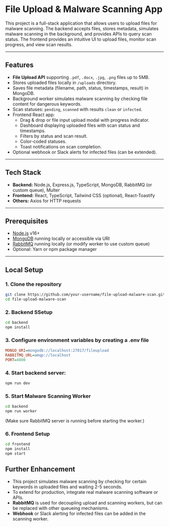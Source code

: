 # File Upload & Malware Scanning App

This project is a full-stack application that allows users to upload files for malware scanning. The backend accepts files, stores metadata, simulates malware scanning in the background, and provides APIs to query scan status. The frontend provides an intuitive UI to upload files, monitor scan progress, and view scan results.

---

## Features

- **File Upload API** supporting `.pdf`, `.docx`, `.jpg`, `.png` files up to 5MB.
- Stores uploaded files locally in `/uploads` directory.
- Saves file metadata (filename, path, status, timestamps, result) in MongoDB.
- Background worker simulates malware scanning by checking file content for dangerous keywords.
- Scan statuses: `pending`, `scanned` with results `clean` or `infected`.
- Frontend React app:
  - Drag & drop or file input upload modal with progress indicator.
  - Dashboard displaying uploaded files with scan status and timestamps.
  - Filters by status and scan result.
  - Color-coded statuses.
  - Toast notifications on scan completion.
- Optional webhook or Slack alerts for infected files (can be extended).

---

## Tech Stack

- **Backend:** Node.js, Express.js, TypeScript, MongoDB, RabbitMQ (or custom queue), Multer
- **Frontend:** React, TypeScript, Tailwind CSS (optional), React-Toastify
- **Others:** Axios for HTTP requests

---

## Prerequisites

- [Node.js](https://nodejs.org/) v16+
- [MongoDB](https://www.mongodb.com/) running locally or accessible via URI
- [RabbitMQ](https://www.rabbitmq.com/download.html) running locally (or modify worker to use custom queue)
- Optional: Yarn or npm package manager

---

## Local Setup

### 1. Clone the repository

```bash
git clone https://github.com/your-username/file-upload-malware-scan.git
cd file-upload-malware-scan
```

### 2. Backend SSetup

```bash
cd backend
npm install
```

### 3. Configure environment variables by creating a .env file

```ini
MONGO_URI=mongodb://localhost:27017/fileupload
RABBITMQ_URL=amqp://localhost
PORT=4000
```

### 4. Start backend server:

```bash
npm run dev
```

### 5. Start Malware Scanning Worker

```bash
cd backend
npm run worker
```
(Make sure RabbitMQ server is running before starting the worker.)

### 6. Frontend Setup 

```bash
cd frontend
npm install
npm start
```

## Further Enhancement

- This project simulates malware scanning by checking for certain keywords in uploaded files and waiting 2-5 seconds.
- To extend for production, integrate real malware scanning software or APIs.
- **RabbitMQ** is used for decoupling upload and scanning workers, but can be replaced with other queueing mechanisms.
- **Webhook** or Slack alerting for infected files can be added in the scanning worker.

